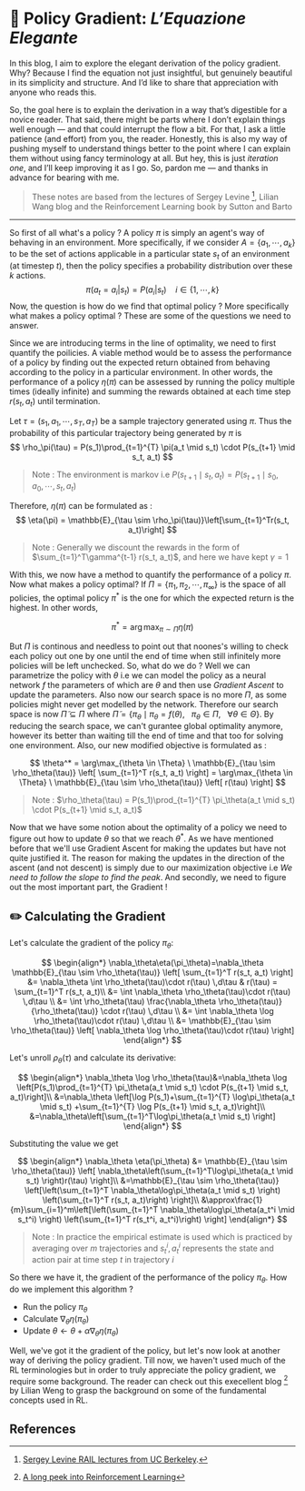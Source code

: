 <script type="text/javascript">
  window.MathJax = {
    tex: {
      inlineMath: [['$', '$'], ['\\(', '\\)']],
      processEscapes: true,
      processEnvironments: true
    },
    options: {
      renderActions: {
        findScript: [10, function (doc) {
          // escape Markdown italics (*) inside math
          for (const script of document.querySelectorAll('script[type^="math/tex"]')) {
            script.text = script.text.replace(/\^([^\s^_{}\\])/g, '^{$1}');
          }
        }, '']
      }
    }
  };
</script>

<script async id="MathJax-script" src="https://cdn.jsdelivr.net/npm/mathjax@3/es5/tex-mml-chtml.js"></script>


# 🎯 Policy Gradient: *L’Equazione Elegante*

In this blog, I aim to explore the elegant derivation of the policy gradient. Why? Because I find the equation not just insightful, but genuinely beautiful in its simplicity and structure. And I’d like to share that appreciation with anyone who reads this.

So, the goal here is to explain the derivation in a way that’s digestible for a novice reader. That said, there might be parts where I don’t explain things well enough — and that could interrupt the flow a bit. For that, I ask a little patience (and effort) from you, the reader. Honestly, this is also my way of pushing myself to understand things better to the point where I can explain them without using fancy terminology at all. But hey, this is just *iteration one*, and I’ll keep improving it as I go. So, pardon me — and thanks in advance for bearing with me. 

>These notes are based from the lectures of Sergey Levine [^1], Lilian Wang blog and the Reinforcement Learning book by Sutton and Barto

---

So first of all what's a policy ? A policy $\pi$ is simply an agent's way of behaving in an environment. More specifically, if we consider $A = \{a_1, \cdots, a_k\}$ to be the set of actions applicable in a particular state $s_t$ of an environment (at timestep $t$), then the policy specifies a probability distribution over these $k$ actions. 
$$
\pi(a_t=a_i|s_t)=P(a_i|s_t) \ \ \ \ i\in\{1, \cdots, k\}
$$
Now, the question is how do we find that optimal policy ? More specifically what makes a policy optimal ? These are some of the questions we need to answer. 

Since we are introducing terms in the line of optimality, we need to first quantify the poilicies. A viable method would be to assess the performance of a policy by finding out the expected return obtained from behaving according to the policy in a particular environment. In other words, the performance of a policy $\eta(\pi)$ can be assessed by running the policy multiple times (ideally infinite) and summing the rewards obtained at each time step $r(s_t, a_t)$ until termination. 

Let $\tau = (s_1, a_1, \cdots, s_T, a_T)$ be a sample trajectory generated using $\pi$. Thus the probability of this particular trajectory being generated by $\pi$ is 
$$
\rho_\pi(\tau) = P(s_1)\prod_{t=1}^{T} \pi(a_t \mid s_t) \cdot P(s_{t+1} \mid s_t, a_t)
$$
> Note : The environment is markov i.e $P(s_{t+1}\mid s_t, a_t)=P(s_{t+1}\mid s_0, a_0, \cdots, s_t, a_t)$

Therefore, $\eta(\pi)$ can be formulated as :
$$
\eta(\pi) = \mathbb{E}_{\tau \sim \rho_\pi(\tau)}\left[\sum_{t=1}^Tr(s_t, a_t)\right]
$$
> Note : Generally we discount the rewards in the form of $\sum_{t=1}^T\gamma^{t-1} r(s_t, a_t)$, and here we have kept $\gamma=1$

With this, we now have a method to quantify the performance of a policy $\pi$. Now what makes a policy optimal? If $\Pi=\left\{\pi_1, \pi_2, \cdots, \pi_\infty \right\}$ is the space of all policies, the optimal policy $\pi^\ast$ is the one for which the expected return is the highest. In other words,

$$
\pi^\ast = \arg \max_{\pi\sim \Pi} \eta(\pi)
$$

But $\Pi$ is continous and needless to point out that noones's willing to check each policy out one by one until the end of time when still infinitely more  policies will be left unchecked. So, what do we do ? Well we can parametrize the policy with $\theta$ i.e we can model the policy as a neural network $f$ the parameters of which are $\theta$ and then use *Gradient Ascent* to update the parameters. Also now our search space is no more $\Pi$, as some policies might never get modelled by the network. Therefore our search space is now $\tilde{\Pi}\subseteq \Pi$ where $\tilde{\Pi} = \left\{\pi_\theta\mid \pi_\theta = f(\theta) , \ \ \ \pi_\theta \in \Pi, \ \ \ \forall \theta \in \Theta \right\}$. By reducing the search space, we can't gurantee global optimality anymore, however its better than waiting till the end of time and that too for solving one environment. Also, our new modified objective is formulated as :

$$
\theta^* = \arg\max_{\theta \in \Theta} \ \mathbb{E}_{\tau \sim \rho_\theta(\tau)} \left[ \sum_{t=1}^T r(s_t, a_t) \right] = \arg\max_{\theta \in \Theta} \ \mathbb{E}_{\tau \sim \rho_\theta(\tau)} \left[ r(\tau) \right]
$$

>Note : $\rho_\theta(\tau) = P(s_1)\prod_{t=1}^{T} \pi_\theta(a_t \mid s_t) \cdot P(s_{t+1} \mid s_t, a_t)$

Now that we have some notion about the optimality of a policy we need to figure out how to update $\theta$ so that we reach $\theta^\ast$. As we have mentioned before that we'll use Gradient Ascent for making the updates but have not quite justified it. The reason for making the updates in the direction of the ascent (and not descent) is simply due to our maximization objective i.e *We need to follow the slope to find the peak*. And secondly, we need to figure out the most important part, the Gradient !



## ✏️ Calculating the Gradient

Let's calculate the gradient of the policy $\pi_\theta$:

$$
\begin{align*}
\nabla_\theta\eta(\pi_\theta)=\nabla_\theta \mathbb{E}_{\tau \sim \rho_\theta(\tau)} \left[ \sum_{t=1}^T r(s_t, a_t) \right] &= \nabla_\theta \int \rho_\theta(\tau)\cdot r(\tau) \,d\tau & r(\tau) =  \sum_{t=1}^T r(s_t, a_t)\\
&= \int \nabla_\theta \rho_\theta(\tau)\cdot r(\tau) \,d\tau \\
&= \int \rho_\theta(\tau) \frac{\nabla_\theta \rho_\theta(\tau)}{\rho_\theta(\tau)} \cdot r(\tau) \,d\tau \\
&= \int \nabla_\theta \log \rho_\theta(\tau)\cdot r(\tau) \,d\tau \\
&= \mathbb{E}_{\tau \sim \rho_\theta(\tau)} \left[ \nabla_\theta \log \rho_\theta(\tau)\cdot r(\tau) \right]
\end{align*}
$$

Let's unroll $\rho_\theta(\tau)$ and calculate its derivative:

$$
\begin{align*}
\nabla_\theta \log \rho_\theta(\tau)&=\nabla_\theta \log \left[P(s_1)\prod_{t=1}^{T} \pi_\theta(a_t \mid s_t) \cdot P(s_{t+1} \mid s_t, a_t)\right]\\
&=\nabla_\theta \left[\log P(s_1)+\sum_{t=1}^{T} \log\pi_\theta(a_t \mid s_t) +\sum_{t=1}^{T} \log P(s_{t+1} \mid s_t, a_t)\right]\\
&=\nabla_\theta\left[\sum_{t=1}^T\log\pi_\theta(a_t \mid s_t) \right]
\end{align*}
$$

Substituting the value we get 

$$
\begin{align*}
\nabla_\theta \eta(\pi_\theta)
&= \mathbb{E}_{\tau \sim \rho_\theta(\tau)} \left[ \nabla_\theta\left(\sum_{t=1}^T\log\pi_\theta(a_t \mid s_t) \right)r(\tau) \right]\\
&=\mathbb{E}_{\tau \sim \rho_\theta(\tau)} \left[\left(\sum_{t=1}^T \nabla_\theta\log\pi_\theta(a_t \mid s_t) \right) \left(\sum_{t=1}^T r(s_t, a_t)\right) \right]\\
&\approx\frac{1}{m}\sum_{i=1}^m\left[\left(\sum_{t=1}^T \nabla_\theta\log\pi_\theta(a_t^i \mid s_t^i) \right) \left(\sum_{t=1}^T r(s_t^i, a_t^i)\right) \right]
\end{align*}
$$

> Note : In practice the empirical estimate is used which is practiced by averaging over $m$ trajectories and $s_t^i, a_t^i$ represents the state and action pair at time step $t$ in trajectory $i$

So there we have it, the gradient of the performance of the policy $\pi_\theta$. How do we implement this algorithm ? 
- Run the policy $\pi_\theta$
- Calculate $\nabla_\theta \eta(\pi_\theta)$
- Update $\theta \leftarrow \theta + \alpha \nabla_\theta \eta(\pi_\theta)$

Well, we've got it the gradient of the policy, but let's now look at another way of deriving the policy gradient. Till now, we haven't used much of the RL terminologies but in order to truly appreciate the policy gradient, we require some background. The reader can check out this execellent blog [^2] by Lilian Weng to grasp the background on some of the fundamental concepts used in RL. 

## References

[^1]: [Sergey Levine RAIL lectures from UC Berkeley](https://rail.eecs.berkeley.edu/deeprlcourse/).
[^2]:[A long peek into Reinforcement Learning](https://lilianweng.github.io/posts/2018-02-19-rl-overview/)

